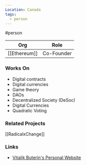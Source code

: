 ```yaml
---
Location: Canada
tags:
  - person
---
```

#person

| Org                | Role                        |
| ------------------ | --------------------------- |
| [[Ethereum]]           | Co-Founder                  |

### Works On

- Digital contracts
- Digital currencies
- Game theory
- DAOs
- Decentralized Society (DeSoc)
- Digital Currencies
- Quadratic Voting

### Related Projects

[[RadicalxChange]]

### Links

- [Vitalik Buterin's Personal Website](https://vitalik.ca/)
